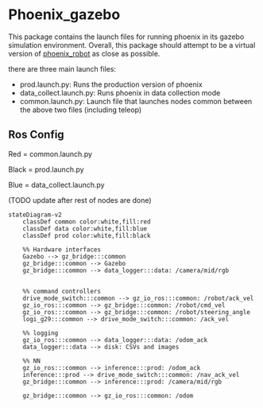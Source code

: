 # Phoenix_gazebo

This package contains the launch files for running phoenix in its gazebo simulation environment. Overall, this package
should attempt to be a virtual version of [phoenix_robot](phoenix_robot.md) as close as possible.

there are three main launch files:
- prod.launch.py: Runs the production version of phoenix
- data_collect.launch.py: Runs phoenix in data collection mode
- common.launch.py: Launch file that launches nodes common between the above two files (including teleop)

## Ros Config

Red = common.launch.py

Black = prod.launch.py

Blue = data_collect.launch.py

(TODO update after rest of nodes are done)
```mermaid
stateDiagram-v2
    classDef common color:white,fill:red
    classDef data color:white,fill:blue
    classDef prod color:white,fill:black

    %% Hardware interfaces
    Gazebo --> gz_bridge:::common
    gz_bridge:::common --> Gazebo
    gz_bridge:::common --> data_logger:::data: /camera/mid/rgb

    
    %% command controllers
    drive_mode_switch:::common --> gz_io_ros:::common: /robot/ack_vel
    gz_io_ros:::common --> gz_bridge:::common: /robot/cmd_vel
    gz_io_ros:::common --> gz_bridge:::common: /robot/steering_angle
    logi_g29:::common --> drive_mode_switch:::common: /ack_vel

    %% logging
    gz_io_ros:::common --> data_logger:::data: /odom_ack
    data_logger:::data --> disk: CSVs and images

    %% NN
    gz_io_ros:::common --> inference:::prod: /odom_ack
    inference:::prod --> drive_mode_switch:::common: /nav_ack_vel
    gz_bridge:::common --> inference:::prod: /camera/mid/rgb

    gz_bridge:::common --> gz_io_ros:::common: /odom
```